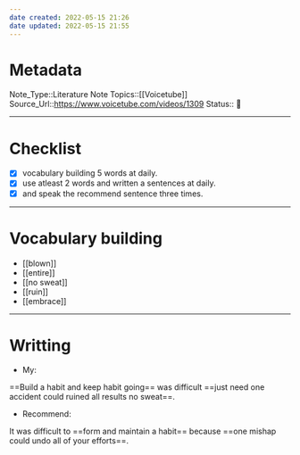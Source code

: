 ```yaml
---
date created: 2022-05-15 21:26
date updated: 2022-05-15 21:55
---
```


# Metadata

Note_Type::Literature Note
Topics::[[Voicetube]]
Source_Url::<https://www.voicetube.com/videos/1309>
Status:: 👶

---

# Checklist

- [x] vocabulary building 5 words at daily.
- [x] use atleast 2 words and written a sentences at daily.
- [x] and speak the recommend sentence three times.

---

# Vocabulary building

- [[blown]]
- [[entire]]
- [[no sweat]]
- [[ruin]]
- [[embrace]]

---

# Writting

- My:

==Build a habit and keep habit going== was difficult ==just need one accident could ruined all results no sweat==.

- Recommend:

It was difficult to ==form and maintain a habit== because ==one mishap could undo all of your efforts==.
